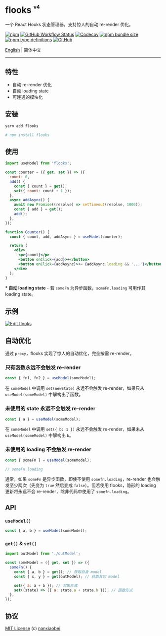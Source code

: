 # flooks <sup><sup><sub>v4</sub></sup></sup>

一个 React Hooks 状态管理器，支持惊人的自动 re-render 优化。

[![npm](https://img.shields.io/npm/v/flooks?style=flat-square)](https://www.npmjs.com/package/flooks)
[![GitHub Workflow Status](https://img.shields.io/github/workflow/status/nanxiaobei/flooks/Test?style=flat-square)](https://github.com/nanxiaobei/flooks/actions?query=workflow%3ATest)
[![Codecov](https://img.shields.io/codecov/c/github/nanxiaobei/flooks?style=flat-square)](https://codecov.io/gh/nanxiaobei/flooks)
[![npm bundle size](https://img.shields.io/bundlephobia/minzip/flooks?style=flat-square)](https://bundlephobia.com/result?p=flooks)
[![npm type definitions](https://img.shields.io/npm/types/typescript?style=flat-square)](https://github.com/nanxiaobei/flooks/blob/master/src/index.ts)
[![GitHub](https://img.shields.io/github/license/nanxiaobei/flooks?style=flat-square)](https://github.com/nanxiaobei/flooks/blob/master/LICENSE)

[English](./README.md) | 简体中文

---

## 特性

- 自动 re-render 优化
- 自动 loading state
- 可连通的模块化

## 安装

```sh
yarn add flooks

# npm install flooks
```

## 使用

```jsx
import useModel from 'flooks';

const counter = ({ get, set }) => ({
  count: 0,
  add() {
    const { count } = get();
    set({ count: count + 1 });
  },
  async addAsync() {
    await new Promise((resolve) => setTimeout(resolve, 1000));
    const { add } = get();
    add();
  },
});

function Counter() {
  const { count, add, addAsync } = useModel(counter);

  return (
    <div>
      <p>{count}</p>
      <button onClick={add}>+</button>
      <button onClick={addAsync}>+~ {addAsync.loading && '...'}</button>
    </div>
  );
}
```

**\* 自动 loading state** - 若 `someFn` 为异步函数，`someFn.loading` 可用作其 loading state。

## 示例

[![Edit flooks](https://codesandbox.io/static/img/play-codesandbox.svg)](https://codesandbox.io/s/flooks-gqye5?fontsize=14&hidenavigation=1&theme=dark)

## 自动优化

通过 `proxy`，flooks 实现了惊人的自动优化，完全按需 re-render。

### 只有函数永远不会触发 re-render

```js
const { fn1, fn2 } = useModel(someModel);
```

在 `someModel` 中调用 `set(newState)` 永远不会触发 re-render，如果只从 `useModel(someModel)` 中解构出了函数。

### 未使用的 state 永远不会触发 re-render

```js
const { a } = useModel(someModel);
```

在 `someModel` 中调用 `set({ b: 1 })` 永远不会触发 re-render，如果未从 `useModel(someModel)` 中解构出 `b`。

### 未使用的 loading 不会触发 re-render

```js
const { someFn } = useModel(someModel);

// someFn.loading
```

通常，如果 `someFn` 是异步函数，即使不使用 `somefn.loading`，re-render 也会触发至少两次（先变为 `true` 然后变成 `false`）。但若使用 flooks，隐形的 loading 更新将永远不会 re-render，除非代码中使用了 `somefn.loading`。

## API

### `useModel()`

```js
const { a, b } = useModel(someModel);
```

### `get()` & `set()`

```js
import outModel from './outModel';

const someModel = ({ get, set }) => ({
  someFn() {
    const { a, b } = get(); // 获取自身 model
    const { x, y } = get(outModel); // 获取其它 model

    set({ a: a + b }); // 对象形式
    set((state) => ({ a: state.a + state.b })); // 函数形式
  },
});
```

## 协议

[MIT License](https://github.com/nanxiaobei/flooks/blob/master/LICENSE) (c) [nanxiaobei](https://mrlee.me/)
